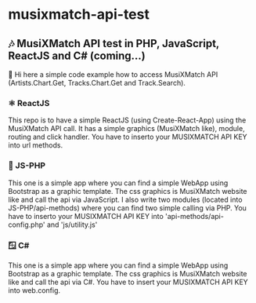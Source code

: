 # musixmatch-api-test

## 🎶 MusiXMatch API test in PHP, JavaScript, ReactJS and C# (coming...)

👋 Hi here a simple code example how to access MusiXMatch API (Artists.Chart.Get, Tracks.Chart.Get and Track.Search).

### ⚛️ ReactJS
This repo is to have a simple ReactJS (using Create-React-App) using the MusiXMatch API call.
It has a simple graphics (MusiXMatch like), module, routing and click handler.
You have to inserto your MUSIXMATCH API KEY into url methods.

### 🐘 JS-PHP
This one is a simple app where you can find a simple WebApp using Bootstrap as a graphic template.
The css graphics is MusiXMatch website like and call the api via JavaScript.
I also write two  modules (located into JS-PHP/api-methods) where you can find two simple calling via PHP.
You have to inserto your MUSIXMATCH API KEY into 'api-methods/api-config.php' and 'js/utility.js'

### 🪟 C#
This one is a simple app where you can find a simple WebApp using Bootstrap as a graphic template.
The css graphics is MusiXMatch website like and call the api via C#.
You have to insert your MUSIXMATCH API KEY into web.config.
